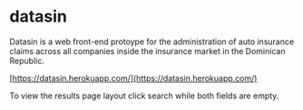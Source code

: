 # datasin

Datasin is a web front-end protoype for the administration of auto insurance claims across all companies inside the insurance market in the Dominican Republic.

[https://datasin.herokuapp.com/](https://datasin.herokuapp.com/)

To view the results page layout click search while both fields are empty.
